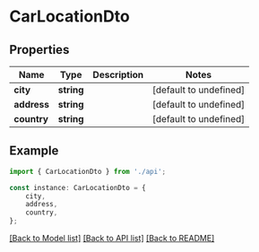 # CarLocationDto


## Properties

Name | Type | Description | Notes
------------ | ------------- | ------------- | -------------
**city** | **string** |  | [default to undefined]
**address** | **string** |  | [default to undefined]
**country** | **string** |  | [default to undefined]

## Example

```typescript
import { CarLocationDto } from './api';

const instance: CarLocationDto = {
    city,
    address,
    country,
};
```

[[Back to Model list]](../README.md#documentation-for-models) [[Back to API list]](../README.md#documentation-for-api-endpoints) [[Back to README]](../README.md)
